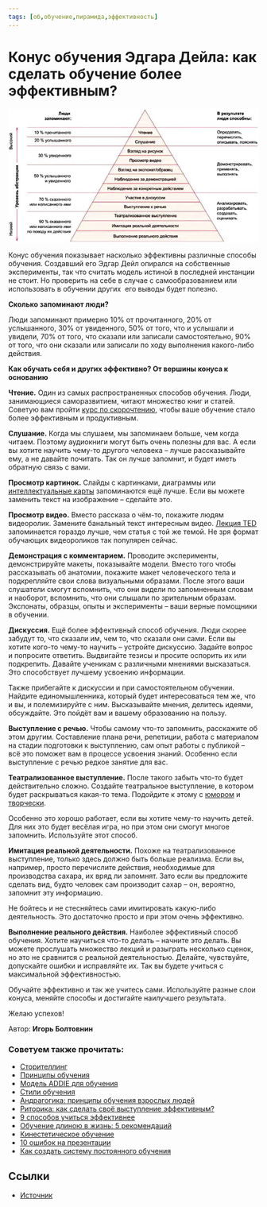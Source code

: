```yaml
---
tags: [об,обучение,пирамида,эффективность]
---
```

# Конус обучения Эдгара Дейла: как сделать обучение более эффективным?

![Конус обучения Эдгара Дейла: как сделать обучение более эффективным?](../assets/Pasted%20image%2020210318034452.png)

Конус обучения показывает насколько эффективны различные способы обучения. Создавший его Эдгар Дейл опирался на собственные эксперименты, так что считать модель истиной в последней инстанции не стоит. Но проверить на себе в случае с самообразованием или использовать в обучении других  его выводы будет полезно.

**Сколько запоминают люди?**

Люди запоминают примерно 10% от прочитанного, 20% от услышанного, 30% от увиденного, 50% от того, что и услышали и увидели, 70% от того, что сказали или записали самостоятельно, 90% от того, что они сказали или записали по ходу выполнения какого-либо действия.

**Как обучать себя и других эффективно? От вершины конуса к основанию**

**Чтение.** Один из самых распространенных способов обучения. Люди, занимающиеся саморазвитием, читают множество книг и статей. Советую вам пройти [курс по скорочтению](https://4brain.ru/skorochtenie/), чтобы ваше обучение стало более эффективным и продуктивным.

**Слушание.** Когда мы слушаем, мы запоминаем больше, чем когда читаем. Поэтому аудиокниги могут быть очень полезны для вас. А если вы хотите научить чему-то другого человека – лучше рассказывайте ему, а не давайте почитать. Так он лучше запомнит, и будет иметь обратную связь с вами.

**Просмотр картинок.** Слайды с картинками, диаграммы или [интеллектуальные карты](https://4brain.ru/blog/%D0%BC%D0%B5%D0%BD%D1%82%D0%B0%D0%BB%D1%8C%D0%BD%D1%8B%D0%B5-%D0%BA%D0%B0%D1%80%D1%82%D1%8B/) запоминаются ещё лучше. Если вы можете заменить текст на изображение – сделайте это.

**Просмотр видео.** Вместо рассказа о чём-то, покажите людям видеоролик. Замените банальный текст интересным видео. [Лекция TED](https://4brain.ru/blog/%D0%BB%D1%83%D1%87%D1%88%D0%B8%D0%B5-%D0%B2%D1%8B%D1%81%D1%82%D1%83%D0%BF%D0%BB%D0%B5%D0%BD%D0%B8%D1%8F-ted-talks/) запоминается гораздо лучше, чем статья с той же темой. Не зря формат обучающих видеороликов так популярен сейчас.

**Демонстрация с комментарием.** Проводите эксперименты, демонстрируйте макеты, показывайте модели. Вместо того чтобы рассказывать об анатомии, покажите макет человеческого тела и подкрепляйте свои слова визуальными образами. После этого ваши слушатели смогут вспомнить, что они видели по запомненным словам и наоборот, вспомнить, что они слышали по зрительным образам. Экспонаты, образцы, опыты и эксперименты – ваши верные помощники в обучении.

**Дискуссия.** Ещё более эффективный способ обучения. Люди скорее забудут то, что сказали им, чем то, что сказали они сами. Если вы хотите кого-то чему-то научить – устройте дискуссию. Задайте вопрос и попросите ответить. Выдвигайте тезисы и просите оспорить их или подкрепить. Давайте ученикам с различными мнениями высказаться. Это способствует лучшему усвоению информации.

Также прибегайте к дискуссии и при самостоятельном обучении. Найдите единомышленника, который будет интересоваться тем же, что и вы, и полемизируйте с ним. Высказывайте мнения, делитесь идеями, обсуждайте. Это пойдёт вам и вашему образованию на пользу.

**Выступление с речью.** Чтобы самому что-то запомнить, расскажите об этом другим. Составление плана речи, репетиции, работа с материалом на стадии подготовки к выступлению, сам опыт работы с публикой – всё это поможет вам в процессе усвоения знаний. Особенно если выступление с речью редкое занятие для вас.

**Театрализованное выступление.** После такого забыть что-то будет действительно сложно. Создайте театральное выступление, в котором будет раскрываться какая-то тема. Подойдите к этому с [юмором](https://4brain.ru/humor/) и [творчески](https://4brain.ru/tvorcheskoe-myshlenie/).

Особенно это хорошо работает, если вы хотите чему-то научить детей. Для них это будет весёлая игра, но при этом они смогут многое запомнить. Используйте этот способ.

**Имитация реальной деятельности.** Похоже на театрализованное выступление, только здесь должно быть больше реализма. Если вы, например, просто перечислите действия, необходимые для производства сахара, их вряд ли запомнят. Зато если вы предложите сделать вид, будто человек сам производит сахар – он, вероятно, запомнит эту информацию.

Не бойтесь и не стесняйтесь сами имитировать какую-либо деятельность. Это достаточно просто и при этом очень эффективно.

**Выполнение реального действия.** Наиболее эффективный способ обучения. Хотите научиться что-то делать – начните это делать. Вы можете прослушать множество лекций и разыграть несколько сценок, но это не сравнится с реальной деятельностью. Делайте, чувствуйте, допускайте ошибки и исправляйте их. Так вы будете учиться с максимальной эффективностью.

Обучайте эффективно и так же учитесь сами. Используйте разные слои конуса, меняйте способы и достигайте наилучшего результата.

Желаю успехов!

Автор: **Игорь Болтовнин**

### Советуем также прочитать:

-   [Сторителлинг](https://4brain.ru/lnd/?cb=storytelling&ici_source=relatedposts&ici_medium=related41)
-   [Принципы обучения](https://4brain.ru/blog/%d0%bf%d1%80%d0%b8%d0%bd%d1%86%d0%b8%d0%bf%d1%8b-%d0%be%d0%b1%d1%83%d1%87%d0%b5%d0%bd%d0%b8%d1%8f/)
-   [Модель ADDIE для обучения](https://4brain.ru/blog/%d0%bc%d0%be%d0%b4%d0%b5%d0%bb%d1%8c-addie-%d0%b4%d0%bb%d1%8f-%d0%be%d0%b1%d1%83%d1%87%d0%b5%d0%bd%d0%b8%d1%8f/)
-   [Стили обучения](https://4brain.ru/blog/%d1%81%d1%82%d0%b8%d0%bb%d0%b8-%d0%be%d0%b1%d1%83%d1%87%d0%b5%d0%bd%d0%b8%d1%8f/)
-   [Андрагогика: принципы обучения взрослых людей](https://4brain.ru/blog/%d0%b0%d0%bd%d0%b4%d1%80%d0%b0%d0%b3%d0%be%d0%b3%d0%b8%d0%ba%d0%b0/)
-   [Риторика: как сделать своё выступление эффективным?](https://4brain.ru/blog/%d1%8d%d1%84%d1%84%d0%b5%d0%ba%d1%82%d0%b8%d0%b2%d0%bd%d0%be%d0%b5-%d0%b2%d1%8b%d1%81%d1%82%d1%83%d0%bf%d0%bb%d0%b5%d0%bd%d0%b8%d0%b5/)
-   [9 способов учиться эффективнее](https://4brain.ru/blog/9-ways-to-learn-more-effectively/)
-   [Обучение длиною в жизнь: 5 рекомендаций](https://4brain.ru/blog/life-long-learning/)
-   [Кинестетическое обучение](https://4brain.ru/blog/%d0%ba%d0%b8%d0%bd%d0%b5%d1%81%d1%82%d0%b5%d1%82%d0%b8%d1%87%d0%b5%d1%81%d0%ba%d0%be%d0%b5-%d0%be%d0%b1%d1%83%d1%87%d0%b5%d0%bd%d0%b8%d0%b5/)
-   [10 ошибок на презентации](https://4brain.ru/blog/10-%d0%be%d1%88%d0%b8%d0%b1%d0%be%d0%ba-%d0%bd%d0%b0-%d0%bf%d1%80%d0%b5%d0%b7%d0%b5%d0%bd%d1%82%d0%b0%d1%86%d0%b8%d0%b8/)
-   [Как создать систему постоянного обучения](https://4brain.ru/blog/lifelong-learning/)

## Ссылки
- [Источник](https://4brain.ru/blog/%D0%BA%D0%BE%D0%BD%D1%83%D1%81-%D0%BE%D0%B1%D1%83%D1%87%D0%B5%D0%BD%D0%B8%D1%8F-%D0%B4%D0%B5%D0%B9%D0%BB%D0%B0/)